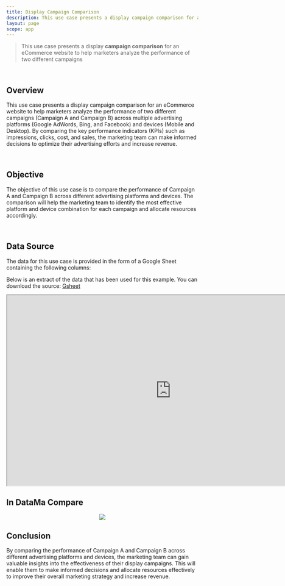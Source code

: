 ```yaml
---
title: Display Campaign Comparison
description: This use case presents a display campaign comparison for an eCommerce website to help marketers analyze the performance of two different campaigns
layout: page
scope: app
---
```

> This use case presents a display **campaign comparison** for an eCommerce website to help marketers analyze the performance of two different campaigns

<br>

## Overview

This use case presents a display campaign comparison for an eCommerce website to help marketers analyze the performance of two different campaigns (Campaign A and Campaign B) across multiple advertising platforms (Google AdWords, Bing, and Facebook) and devices (Mobile and Desktop). By comparing the key performance indicators (KPIs) such as impressions, clicks, cost, and sales, the marketing team can make informed decisions to optimize their advertising efforts and increase revenue.

<br>

## Objective

The objective of this use case is to compare the performance of Campaign A and Campaign B across different advertising platforms and devices. The comparison will help the marketing team to identify the most effective platform and device combination for each campaign and allocate resources accordingly.

<br>

## Data Source

The data for this use case is provided in the form of a Google Sheet containing the following columns:



Below is an extract of the data that has been used for this example. You can download the source: [Gsheet](https://docs.google.com/spreadsheets/d/1bNEeqm5CfpPmYPr_t4ff1xcJkSBKoVvwJd4vKB0sDzs/edit#gid=42212778)

<iframe src="https://docs.google.com/spreadsheets/d/e/2PACX-1vTXYphkUS8WX6Wa4GZp5LBisnEOoqdLyp9darrXuIJPqmsnv_f8Tvhq_0sNX7L2uVfIaJjonTP2j8Fm/pubhtml?gid=42212778&amp;single=true&amp;widget=true&amp;headers=false" width="860" height="500"></iframe>

## In DataMa Compare

<center><img src="{{site.url}}/{{site.baseurl}}/core_app/new/interface/homepage/get_inspired/images/Example_DisplayCampaignComparison.jpg "/></center>


## Conclusion 

By comparing the performance of Campaign A and Campaign B across different advertising platforms and devices, the marketing team can gain valuable insights into the effectiveness of their display campaigns. This will enable them to make informed decisions and allocate resources effectively to improve their overall marketing strategy and increase revenue.
